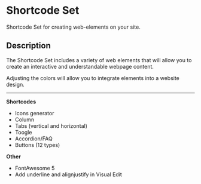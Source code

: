 # Shortcode Set
Shortcode Set for creating web-elements on your site. 

## Description

The Shortcode Set includes a variety of web elements that will allow you to create an interactive and understandable webpage content. 

Adjusting the colors will allow you to integrate elements into a website design.

***

**Shortcodes**

* Icons generator 
* Column
* Tabs (vertical and horizontal)
* Toogle
* Accordion/FAQ
* Buttons (12 types)

**Other**

* FontAwesome 5
* Add underline and alignjustify in Visual Edit